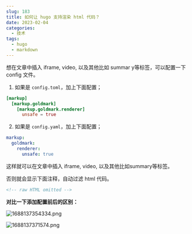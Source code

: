 ```yaml
---
slug: 183
title: 如何让 hugo 支持渲染 html 代码？
date: 2023-02-04
categories: 
  - 技术
tags: 
  - hugo
  - markdown
---
```


想在文章中插入 iframe, video, 以及其他比如 summar y等标签，可以配置一下 config 文件。

<!-- more -->

1. 如果是 `config.toml`，加上下面配置；

```toml
[markup]
  [markup.goldmark]
    [markup.goldmark.renderer]
      unsafe = true
```

2. 如果是 `config.yaml`，加上下面配置；

```yaml
markup:
  goldmark:
    renderer:
      unsafe: true
```

这样就可以在文章中插入 iframe, video, 以及其他比如summary等标签。

否则就会显示下面注释，自动过滤 html 代码。

```html
<!-- raw HTML omitted -->
```

**对比一下添加配置前后的区别：**

![1688137354334.png](https://imgurl.zburu.com/images/2023/649eee8ad344f.png)

![1688137371574.png](https://imgurl.zburu.com/images/2023/649eee9bea8e8.png)
